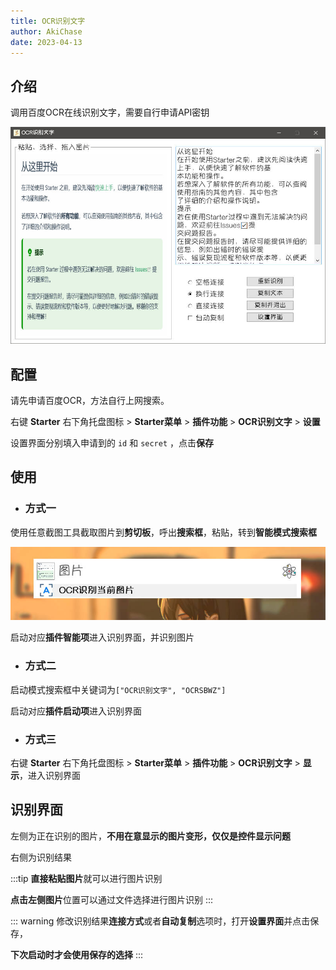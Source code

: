```yaml
---
title: OCR识别文字
author: AkiChase
date: 2023-04-13
---
```


## 介绍

调用百度OCR在线识别文字，需要自行申请API密钥

![文件搜索:主界面](./images/ocr-1.jpg)


## 配置

请先申请百度OCR，方法自行上网搜索。

右键 **Starter** 右下角托盘图标 > **Starter菜单** > **插件功能** > **OCR识别文字** > **设置**

设置界面分别填入申请到的 `id` 和 `secret` ，点击**保存**

## 使用

- ### 方式一

使用任意截图工具截取图片到**剪切板**，呼出**搜索框**，粘贴，转到**智能模式搜索框**

![文件搜索:搜索框](./images/ocr-2.jpg)

启动对应**插件智能项**进入识别界面，并识别图片

- ### 方式二

启动模式搜索框中关键词为`["OCR识别文字", "OCRSBWZ"]`

启动对应**插件启动项**进入识别界面

- ### 方式三

右键 **Starter** 右下角托盘图标 > **Starter菜单** > **插件功能** > **OCR识别文字** > **显示**，进入识别界面

## 识别界面

左侧为正在识别的图片，**不用在意显示的图片变形，仅仅是控件显示问题**

右侧为识别结果

:::tip
**直接粘贴图片**就可以进行图片识别

**点击左侧图片**位置可以通过文件选择进行图片识别
:::

::: warning
修改识别结果**连接方式**或者**自动复制**选项时，打开**设置界面**并点击保存，

**下次启动时才会使用保存的选择**
:::